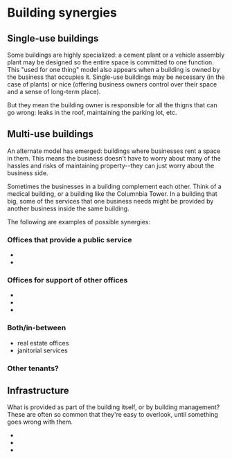 # Building synergies

## Single-use buildings

Some buildings are highly specialized: a cement plant or a vehicle
assembly plant may be designed so the entire space is committed to one
function. This "used for one thing" model also appears when a building
is owned by the business that occupies it. Single-use buildings may
be necessary (in the case of plants) or nice (offering business owners
control over their space and a sense of long-term place).

But they mean the building owner is responsible for all the thigns that
can go wrong: leaks in the roof, maintaining the parking lot, etc.

## Multi-use buildings

An alternate model has emerged: buildings where businesses rent a
space in them. This means the business doesn't have to worry about
many of the hassles and risks of maintaining property--they can just
worry about the business side.

Sometimes the businesses in a building complement each other.
Think of a medical building, or a building like the Columnbia Tower.
In a building that big, some of the services that one business needs
might be provided by another business inside the same building.

The following are examples of possible synergies:


### Offices that provide a public service


-
-

### Offices for support of other offices

-
-
-

### Both/in-between

- real estate offices
- janitorial services

### Other tenants?


## Infrastructure

What is provided as part of the building itself, or by building
management? These are often so common that they're easy to overlook,
until something goes wrong with them.

-
-
-
